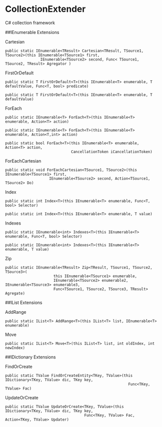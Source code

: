 # CollectionExtender
C# collection framework


##IEnumerable Extensions

Cartesian

    public static IEnumerable<TResult> Cartesian<TResult, TSource1, TSource2>(this IEnumerable<TSource1> first,
                    IEnumerable<TSource2> second, Func< TSource1, TSource2, TResult> Agregator )
                    
FirstOrDefault

    public static T FirstOrDefault<T>(this IEnumerable<T> enumerable, T defaultValue, Func<T, bool> predicate)
    
    public static T FirstOrDefault<T>(this IEnumerable<T> enumerable, T defaultValue)

ForEach

    public static IEnumerable<T> ForEach<T>(this IEnumerable<T> enumerable, Action<T> action)
    
    public static IEnumerable<T> ForEach<T>(this IEnumerable<T> enumerable, Action<T,int> action)
    
    public static bool ForEach<T>(this IEnumerable<T> enumerable, Action<T> action, 
                                  CancellationToken iCancellationToken)

ForEachCartesian

    public static void ForEachCartesian<TSource1, TSource2>(this IEnumerable<TSource1> first,
                        IEnumerable<TSource2> second, Action<TSource1, TSource2> Do)

Index

    public static int Index<T>(this IEnumerable<T> enumerable, Func<T, bool> Selector)
    
    public static int Index<T>(this IEnumerable<T> enumerable, T value)
    
Indexes

    public static IEnumerable<int> Indexes<T>(this IEnumerable<T> enumerable, Func<T, bool> Selector)
    
    public static IEnumerable<int> Indexes<T>(this IEnumerable<T> enumerable, T value)
    
Zip

    public static IEnumerable<TResult> Zip<TResult, TSource1, TSource2, TSource3>(
                          this IEnumerable<TSource1> enumerable,
                          IEnumerable<TSource2> enumerable2, IEnumerable<TSource3> enumerable3,
                          Func<TSource1, TSource2, TSource3, TResult> Agregate)


##IList Extensions

AddRange

    public static IList<T> AddRange<T>(this IList<T> list, IEnumerable<T> enumerable)
    
Move
    
    public static IList<T> Move<T>(this IList<T> list, int oldIndex, int newIndex)

 
##IDictionary Extensions

FindOrCreate

    public static TValue FindOrCreateEntity<TKey, TValue>(this IDictionary<TKey, TValue> dic, TKey key, 
                                                            Func<TKey, TValue> Fac)

UpdateOrCreate

    public static TValue UpdateOrCreate<TKey, TValue>(this IDictionary<TKey, TValue> dic, TKey key, 
                                        Func<TKey, TValue> Fac, Action<TKey, TValue> Updater)
